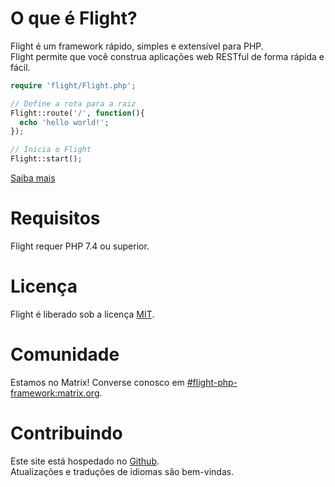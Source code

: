 # O que é Flight?

Flight é um framework rápido, simples e extensível para PHP.  
Flight permite que você construa aplicações web RESTful de forma rápida e fácil.

``` php
require 'flight/Flight.php';

// Define a rota para a raiz
Flight::route('/', function(){
  echo 'hello world!';
});

// Inicia o Flight
Flight::start();
```

[Saiba mais](learn)

# Requisitos

Flight requer PHP 7.4 ou superior.

# Licença

Flight é liberado sob a licença [MIT](https://github.com/mikecao/flight/blob/master/LICENSE).

# Comunidade

Estamos no Matrix! Converse conosco em [#flight-php-framework:matrix.org](https://matrix.to/#/#flight-php-framework:matrix.org).

# Contribuindo

Este site está hospedado no [Github](https://github.com/mikecao/flightphp.com).  
Atualizações e traduções de idiomas são bem-vindas.
